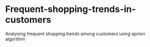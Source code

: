# Frequent-shopping-trends-in-customers
Analysing frequent shopping trends among customers using apriori algorithm
